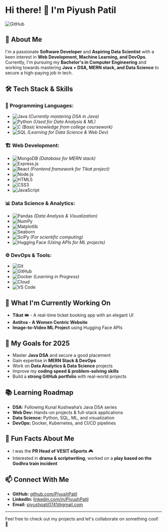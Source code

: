 # Hi there! 👋 I'm Piyush Patil

![GitHub](https://img.shields.io/badge/GitHub-000000?style=for-the-badge&logo=GitHub&logoColor=white)

## 🚀 About Me

I'm a passionate **Software Developer** and **Aspiring Data Scientist** with a keen interest in **Web Development, Machine Learning, and DevOps**. Currently, I'm pursuing my **Bachelor's in Computer Engineering** and working towards mastering **Java + DSA, MERN stack, and Data Science** to secure a high-paying job in tech. 

## 🛠️ Tech Stack & Skills

### 📌 Programming Languages:
- ![Java](https://img.shields.io/badge/Java-ED8B00?style=for-the-badge&logo=java&logoColor=white) *(Currently mastering DSA in Java)*
- ![Python](https://img.shields.io/badge/Python-3776AB?style=for-the-badge&logo=python&logoColor=white) *(Used for Data Analysis & ML)*
- ![C](https://img.shields.io/badge/C-00599C?style=for-the-badge&logo=c&logoColor=white) *(Basic knowledge from college coursework)*
- ![SQL](https://img.shields.io/badge/SQL-4479A1?style=for-the-badge&logo=mysql&logoColor=white) *(Learning for Data Science & Web Dev)*

### 🏗️ Web Development:
- ![MongoDB](https://img.shields.io/badge/MongoDB-47A248?style=for-the-badge&logo=mongodb&logoColor=white) *(Database for MERN stack)*
- ![Express.js](https://img.shields.io/badge/Express.js-000000?style=for-the-badge&logo=express&logoColor=white)
- ![React](https://img.shields.io/badge/React-61DAFB?style=for-the-badge&logo=react&logoColor=black) *(Frontend framework for Tikat project)*
- ![Node.js](https://img.shields.io/badge/Node.js-339933?style=for-the-badge&logo=node.js&logoColor=white)
- ![HTML5](https://img.shields.io/badge/HTML5-E34F26?style=for-the-badge&logo=html5&logoColor=white)
- ![CSS3](https://img.shields.io/badge/CSS3-1572B6?style=for-the-badge&logo=css3&logoColor=white)
- ![JavaScript](https://img.shields.io/badge/JavaScript-F7DF1E?style=for-the-badge&logo=javascript&logoColor=black)

### 📊 Data Science & Analytics:
- ![Pandas](https://img.shields.io/badge/Pandas-150458?style=for-the-badge&logo=pandas&logoColor=white) *(Data Analysis & Visualization)*
- ![NumPy](https://img.shields.io/badge/NumPy-013243?style=for-the-badge&logo=numpy&logoColor=white)
- ![Matplotlib](https://img.shields.io/badge/Matplotlib-008080?style=for-the-badge&logo=matplotlib&logoColor=white)
- ![Seaborn](https://img.shields.io/badge/Seaborn-3182bd?style=for-the-badge&logo=seaborn&logoColor=white)
- ![SciPy](https://img.shields.io/badge/SciPy-8CAAE6?style=for-the-badge&logo=scipy&logoColor=white) *(For scientific computing)*
- ![Hugging Face](https://img.shields.io/badge/Hugging%20Face-FFCA28?style=for-the-badge&logo=huggingface&logoColor=white) *(Using APIs for ML projects)*

### ⚙️ DevOps & Tools:
- ![Git](https://img.shields.io/badge/Git-F05032?style=for-the-badge&logo=git&logoColor=white)
- ![GitHub](https://img.shields.io/badge/GitHub-181717?style=for-the-badge&logo=github&logoColor=white)
- ![Docker](https://img.shields.io/badge/Docker-2496ED?style=for-the-badge&logo=docker&logoColor=white) *(Learning in Progress)*
- ![Cloud](https://img.shields.io/badge/Cloud%20Computing-0081CB?style=for-the-badge&logo=cloud&logoColor=white)
- ![VS Code](https://img.shields.io/badge/VS%20Code-007ACC?style=for-the-badge&logo=visualstudiocode&logoColor=white)

## 🎯 What I'm Currently Working On
- **Tikat** 🎟️ - A real-time ticket booking app with an elegant UI
- **Astitva - A Women Centric Website**
- **Image-to-Video ML Project** using Hugging Face APIs

## 🎯 My Goals for 2025
- Master **Java DSA** and secure a good placement
- Gain expertise in **MERN Stack & DevOps**
- Work on **Data Analytics & Data Science** projects
- Improve my **coding speed & problem-solving skills**
- Build a **strong GitHub portfolio** with real-world projects

## 📚 Learning Roadmap
- **DSA:** Following Kunal Kushwaha’s Java DSA series
- **Web Dev:** Hands-on projects & full-stack applications
- **Data Science:** Python, SQL, ML, and visualization
- **DevOps:** Docker, Kubernetes, and CI/CD pipelines

## 🌟 Fun Facts About Me
- I was the **PR Head of VESIT eSports** 🎮
- Interested in **drama & scriptwriting**, worked on a **play based on the Godhra train incident**

## 📫 Connect With Me
- **GitHub:** [github.com/PiyushPatil](#)
- **LinkedIn:** [linkedin.com/in/PiyushPatil](#)
- **Email:** piyushpatil1741@gmail.com

---

Feel free to check out my projects and let's collaborate on something cool! 🚀

